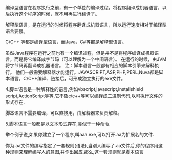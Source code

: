 编译型语言在程序执行之前，有一个单独的编译过程，将程序翻译成机器语言，以后执行这个程序的时候，就不用再进行翻译了。

解释型语言，是在运行的时候将程序翻译成机器语言，所以运行速度相对于编译型语言要慢。

C/C++ 等都是编译型语言，而Java，C#等都是解释型语言。

虽然Java程序在运行之前也有一个编译过程，但是并不是将程序编译成机器语言，而是将它编译成字节码（可以理解为一个中间语言）。
在运行的时候，由JVM将字节码再翻译成机器语言。
注：脚本语言一般都有相应的脚本引擎来解释执行。 他们一般需要解释器才能运行。JAVASCRIPT,ASP,PHP,PERL,Nuva都是脚本语言。C/C++编译、链接后，可形成独立执行的exe文件。

4.脚本语言是一种解释性的语言,例如vbscript,javascript,installshield script,ActionScript等等,它不象c\c++等可以编译成二进制代码,以可执行文件的形式存在.

脚本语言不需要编译，可以直接用，由解释器来负责解释。 

5.脚本语言一般都是以文本形式存在,类似于一种命令. 

举个例子说,如果你建立了一个程序,叫aaa.exe,可以打开.aa为扩展名的文件. 

你为.aa文件的编写指定了一套规则(语法),当别人编写了.aa文件后,你的程序用这种规则来理解编写人的意图,并作出回应.那么,这一套规则就是脚本语言
